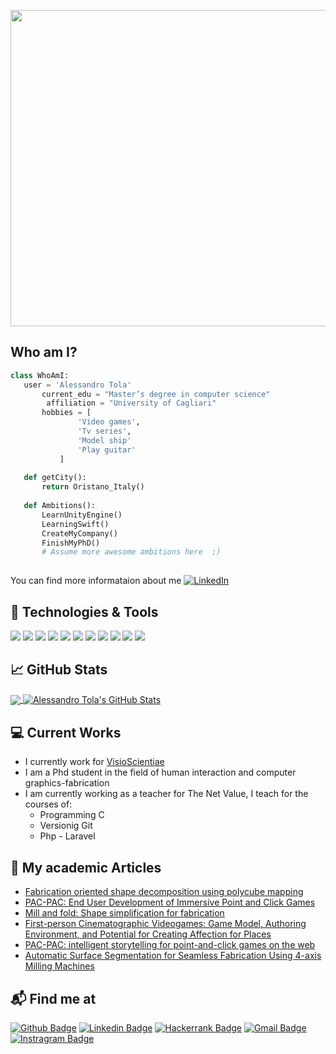 <p align="center">
 <img  width="900" height="506" src="https://github.com/alessandroTola/AlessandroTola/blob/main/IntroGithub.gif">
</p>

## Who am I?
 ```python
 class WhoAmI:
 	user = 'Alessandro Tola'
		current_edu = "Master’s degree in computer science"
         affiliation = "University of Cagliari"
		hobbies = [
				'Video games',
				'Tv series',
				'Model ship'
				'Play guitar'
			]
	
	def getCity():
		return Oristano_Italy()
	
	def Ambitions():
		LearnUnityEngine()
		LearningSwift()
		CreateMyCompany()
		FinishMyPhD()
		# Assume more awesome ambitions here  ;)
	
 ```
 
You can find more informataion about me [![LinkedIn][1.1]][2]

## 🔧 Technologies & Tools

![](https://img.shields.io/badge/Code-c++-informational?style=plastic&logo=c%2B%2B&logoColor=white&color=00aefe)
![](https://img.shields.io/badge/Code-c-informational?style=plastic&logo=c&logoColor=white&color=00aefe)
![](https://img.shields.io/badge/Code-Python-informational?style=flat&logo=python&logoColor=white&color=00aefe)
![](https://img.shields.io/badge/Code-JavaScript-informational?style=flat&logo=javascript&logoColor=white&color=00aefe)
![](https://img.shields.io/badge/Code-Php-informational?style=plastic&logo=php&logoColor=white&color=00aefe)
![](https://img.shields.io/badge/Editor-VSCode-informational?style=flat&logo=visual%20studio%20code&logoColor=white&color=00aefe)
![](https://img.shields.io/badge/Editor-Clion-informational?style=flat&logo=clion&logoColor=white&color=00aefe)
![](https://img.shields.io/badge/Tools-Docker-informational?style=flat&logo=docker&logoColor=white&color=00aefe)
![](https://img.shields.io/badge/Tools-MySQL-informational?style=flat&logo=mysql&logoColor=white&color=00aefe)
![](https://img.shields.io/badge/Framework-Laravel-informational?style=flat&logo=laravel&logoColor=white&color=00aefe)
![](https://img.shields.io/badge/Library-React-informational?style=flat&logo=react&logoColor=white&color=00aefe)

## &#x1f4c8; GitHub Stats

<a href="https://github.com/AlessandroTola">
  <img align="center" src="https://github-readme-stats.vercel.app/api/top-langs/?username=AlessandroTola&hide=java,html,tex&title_color=ffffff&text_color=ffffff&icon_color=00aefe&bg_color=1d1f21&langs_count=3" />
</a>

<a href="https://github.com/AlessandroTola">
  <img align="center" src="https://github-readme-stats.vercel.app/api?username=AlessandroTola&show_icons=true&line_height=27&count_private=true&title_color=ffffff&text_color=c9cacc&icon_color=00aefe&bg_color=1d1f21" alt="Alessandro Tola's GitHub Stats" />
</a>

## :computer: Current Works
 * I currently work for [VisioScientiae](https://www.visioscientiae.com/)
 * I am a Phd student in the field of human interaction and computer graphics-fabrication
 * I am currently working as a teacher for The Net Value, I teach for the courses of:
 	- Programming C
	- Versionig Git
	- Php - Laravel
## 📕 My academic Articles

- [Fabrication oriented shape decomposition using polycube mapping](https://www.sciencedirect.com/science/article/abs/pii/S0097849318301717)
- [PAC-PAC: End User Development of Immersive Point and Click Games](https://link.springer.com/chapter/10.1007/978-3-030-24781-2_20)
- [Mill and fold: Shape simplification for fabrication](https://www.sciencedirect.com/science/article/abs/pii/S0097849319300263)
- [First-person Cinematographic Videogames: Game Model, Authoring Environment, and Potential for Creating Affection for Places](https://dl.acm.org/doi/abs/10.1145/3446977)
- [PAC-PAC: intelligent storytelling for point-and-click games on the web](https://dl.acm.org/doi/abs/10.1145/3308557.3308710)
- [Automatic Surface Segmentation for Seamless Fabrication Using 4-axis Milling Machines](https://onlinelibrary.wiley.com/doi/abs/10.1111/cgf.142625)

## 📬 Find me at
[![Github Badge](http://img.shields.io/badge/-Github-black?style=flat-square&logo=github&link=https://github.com/AlessandroTola)][1]
[![Linkedin Badge](https://img.shields.io/badge/-LinkedIn-blue?style=flat-square&logo=Linkedin&logoColor=white&link=https://www.linkedin.com/in/alessandro-tola-54048238/)][2]
[![Hackerrank Badge](https://img.shields.io/badge/-Hackerrank-2EC866?style=flat-square&logo=HackerRank&logoColor=white&link=https://www.hackerrank.com/alessandro_tola)][3]
[![Gmail Badge](https://img.shields.io/badge/-Gmail-d14836?style=flat-square&logo=Gmail&logoColor=white&link=mailto:alessandro85.tola@gmail.com)][4]
[![Instragram Badge](https://img.shields.io/badge/-Instagram-632C82?style=flat-square&logo=Instagram&logoColor=white&link=https://www.instagram.com/al_tola_/)][5]
<!-- links to social media icons -->

<!-- icons with padding -->

[1.1]: https://cdn.exclaimer.com/Handbook%20Images/linkedin-icon_square_24x24.png?_ga=2.49149538.553856945.1626767468-1701043966.1626767468
[2.1]: http://i.imgur.com/0o48UoR.png (github icon with padding)

<!-- links to your social media accounts -->

[1]: https://github.com/AlessandroTola
[2]: https://www.linkedin.com/in/alessandro-tola-54048238/
[3]: https://www.hackerrank.com/alessandro_tola
[4]: mailto:alessandro85.tola@gmail.com
[5]: https://www.instagram.com/al_tola_/
<!--
- 🔭 I’m currently working on ...
- 🌱 I’m currently learning ...
- 👯 I’m looking to collaborate on ...
- 🤔 I’m looking for help with ...
- 💬 Ask me about ...
- 📫 How to reach me: ...
- 😄 Pronouns: ...
- ⚡ Fun fact: ...
-->
